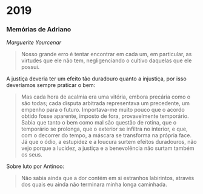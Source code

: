 # 2019

### Memórias de Adriano

_Marguerite Yourcenar_

> Nosso grande erro é tentar encontrar em cada um, em particular, as virtudes que ele não tem, negligenciando o cultivo daquelas que ele possui.



A justiça deveria ter um efeito tão duradouro quanto a injustiça, por isso deveríamos sempre praticar o bem:

> Mas cada hora de acalmia era uma vitória, embora precária como o são todas; cada disputa arbitrada representava um precedente, um empenho para o futuro. Importava-me muito pouco que o acordo obtido fosse aparente, imposto de fora, provavelmente temporário. Sabia que tanto o bem como mal são questão de rotina, que o temporário se prolonga, que o exterior se infiltra no interior, e que, com o decorrer do tempo, a máscara se transforma na própria face. Já que o ódio, a estupidez e a loucura surtem efeitos duradouros, não vejo porque a lucidez, a justiça e a benevolência não surtam também os seus.



Sobre luto por Antinoo:

> Não sabia ainda que a dor contém em si estranhos labirintos, através dos quais eu ainda não terminara minha longa caminhada.

